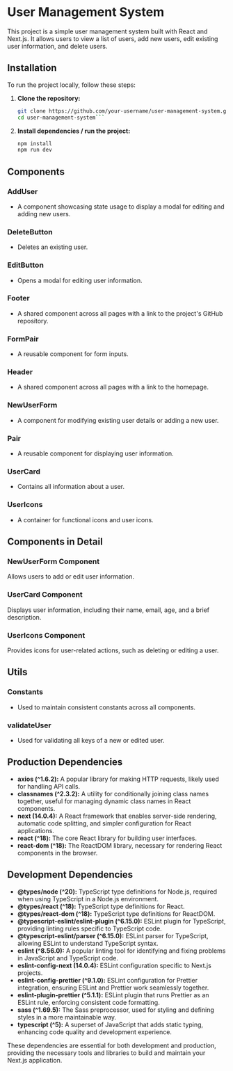 # User Management System

This project is a simple user management system built with React and Next.js. It allows users to view a list of users, add new users, edit existing user information, and delete users.

## Installation

To run the project locally, follow these steps:

1. **Clone the repository:**

   ````bash
   git clone https://github.com/your-username/user-management-system.git
   cd user-management-system```

   ````

2. **Install dependencies / run the project:**

   ```bash
   npm install
   npm run dev
   ```

## Components

### AddUser

- A component showcasing state usage to display a modal for editing and adding new users.

### DeleteButton

- Deletes an existing user.

### EditButton

- Opens a modal for editing user information.

### Footer

- A shared component across all pages with a link to the project's GitHub repository.

### FormPair

- A reusable component for form inputs.

### Header

- A shared component across all pages with a link to the homepage.

### NewUserForm

- A component for modifying existing user details or adding a new user.

### Pair

- A reusable component for displaying user information.

### UserCard

- Contains all information about a user.

### UserIcons

- A container for functional icons and user icons.

## Components in Detail

### NewUserForm Component

Allows users to add or edit user information.

### UserCard Component

Displays user information, including their name, email, age, and a brief description.

### UserIcons Component

Provides icons for user-related actions, such as deleting or editing a user.

## Utils

### Constants

- Used to maintain consistent constants across all components.

### validateUser

- Used for validating all keys of a new or edited user.

## Production Dependencies

- **axios (^1.6.2):** A popular library for making HTTP requests, likely used for handling API calls.
- **classnames (^2.3.2):** A utility for conditionally joining class names together, useful for managing dynamic class names in React components.
- **next (14.0.4):** A React framework that enables server-side rendering, automatic code splitting, and simpler configuration for React applications.
- **react (^18):** The core React library for building user interfaces.
- **react-dom (^18):** The ReactDOM library, necessary for rendering React components in the browser.

## Development Dependencies

- **@types/node (^20):** TypeScript type definitions for Node.js, required when using TypeScript in a Node.js environment.
- **@types/react (^18):** TypeScript type definitions for React.
- **@types/react-dom (^18):** TypeScript type definitions for ReactDOM.
- **@typescript-eslint/eslint-plugin (^6.15.0):** ESLint plugin for TypeScript, providing linting rules specific to TypeScript code.
- **@typescript-eslint/parser (^6.15.0):** ESLint parser for TypeScript, allowing ESLint to understand TypeScript syntax.
- **eslint (^8.56.0):** A popular linting tool for identifying and fixing problems in JavaScript and TypeScript code.
- **eslint-config-next (14.0.4):** ESLint configuration specific to Next.js projects.
- **eslint-config-prettier (^9.1.0):** ESLint configuration for Prettier integration, ensuring ESLint and Prettier work seamlessly together.
- **eslint-plugin-prettier (^5.1.1):** ESLint plugin that runs Prettier as an ESLint rule, enforcing consistent code formatting.
- **sass (^1.69.5):** The Sass preprocessor, used for styling and defining styles in a more maintainable way.
- **typescript (^5):** A superset of JavaScript that adds static typing, enhancing code quality and development experience.

These dependencies are essential for both development and production, providing the necessary tools and libraries to build and maintain your Next.js application.
